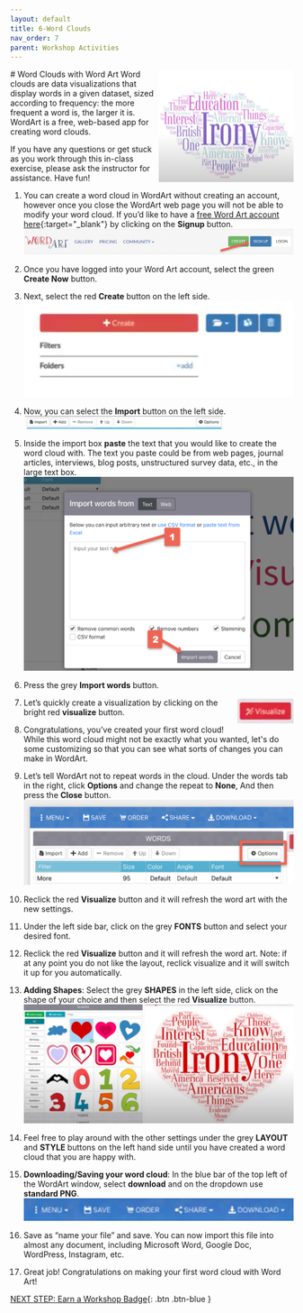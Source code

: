 ```yaml
---
layout: default
title: 6-Word Clouds
nav_order: 7
parent: Workshop Activities
---
```

<img src="images/word-clouds-01.png" style="float:right;width:240px;height:200px;" alt="word cloud example">
# Word Clouds with Word Art
Word clouds are data visualizations that display words in a given dataset, sized according to frequency: the more frequent a word is, the larger it is. WordArt is a free, web-based app for creating word clouds.

If you have any questions or get stuck as you work through this in-class exercise, please ask the instructor for assistance.  Have fun!

1. You can create a word cloud in WordArt without creating an account, however once you close the WordArt web page you will not be able to modify your word cloud. If you’d like to have a [free Word Art account here](https://wordart.com/){:target="_blank"} by clicking on the **Signup** button.
![Signup button](images/word-clouds-02.png)
2. Once you have logged into your Word Art account, select the green **Create Now** button.

3. Next, select the red **Create** button on the left side.<br>
![Create button](images/word-clouds-03.png)
4. Now, you can select the **Import** button on the left side.<br>
![Import button](images/word-clouds-04.png)
5. Inside the import box **paste** the text that you would like to create the word cloud with. The text you paste could be from web pages, journal articles, interviews, blog posts, unstructured survey data, etc., in the large text box.<br>
![Import Textbox](images/word-clouds-05.png)
6. Press the grey **Import words** button.

7. <img src="images/word-clouds-06.png" style="float:right;width:100px" alt="visualize button"> Let’s quickly create a visualization by clicking on the bright red **visualize** button.

8. Congratulations, you’ve created your first word cloud!  While this word cloud might not be exactly what you wanted, let's do some customizing so that you can see what sorts of changes you can make in WordArt.

9. Let’s tell WordArt not to repeat words in the cloud. Under the words tab in the right, click **Options** and change the repeat to **None**, And then press the **Close** button.<br>
![Options button](images/word-clouds-07.png)
10. Reclick the red **Visualize** button and it will refresh the word art with the new settings.

11. Under the left side bar, click on the grey **FONTS** button and select your desired font.

12. Reclick the red **Visualize** button and it will refresh the word art. Note: if at any point you do not like the layout, reclick visualize and it will switch it up for you automatically.

13. **Adding Shapes**: Select the grey **SHAPES** in the left side, click on the shape of your choice and then select the red **Visualize** button.<br>
![Shapes menu](images/word-clouds-08.png)
14. Feel free to play around with the other settings under the grey **LAYOUT** and **STYLE** buttons on the left hand side until you have created a word cloud that you are happy with.

15. **Downloading/Saving your word cloud**: In the blue bar of the top left of the WordArt window, select **download** and on the dropdown use **standard PNG**.<br>
![Download window](images/word-clouds-09.png)
16. Save as “name your file” and save. You can now import this file into almost any document, including Microsoft Word, Google Doc, WordPress, Instagram, etc.

17. Great job! Congratulations on making your first word cloud with Word Art!

[NEXT STEP: Earn a Workshop Badge](informal-credentials.html){: .btn .btn-blue }
